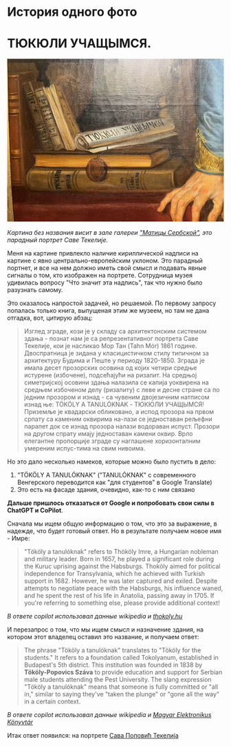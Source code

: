 # История одного фото
# ТЮКЮЛИ УЧАЩЫМСЯ.

![тюкюли учащымся](./S001.jpeg)

_Картина без названия висит в зале галереи ["Матицы Сербской"](https://maps.app.goo.gl/8rvE8eYMjg296xjJ6), это парадный портрет Саве Текелиjе._

Меня на картине привлекло наличие кириллической надписи на картине с явно центрально-европейским уклоном. Это парадный портнет, и все на нем должно иметь свой смысл и подавать явные сигналы о том, кто изображен на портрете. Сотрудница музея удивилась вопросу "Что значит эта надпись", так что нужно было разузнать самому.

Это оказалось напростой задачей, но решаемой. По первому запросу попалась только книга, выпущеная этим же музеем, но там не дана отгадка, вот, цитирую абзац:

> Изглед зграде, кози je у складу са архитектонским системом здања - познат нам je са репрезентативног портрета Саве Текелиjе, кои jе насликао Мор Тан (Tahn Mór) 1861 године. Двоспратница je зидана у класицистичком стилу типичном за архитектуру Будима и Пеште у периоду 1820-1850. Зграда je имала десет прозорских осовина од коjих четири средње истурене (избочене), подсећаjући на ризалит. На средњоj симетриjскоj осовини здања налазила се капиjа уоквирена на средњем избоченом делу (ризалиту) с леве и десне стране са по jедним прозором и изнад - са чувеним двоjезичним натписом изнад ње: TÖKÖLY A TANULÓKNAK - ТЮКЮЛИ УЧАЩЫМСЯ! Приземље je квадарски обликовано, а испод прозора на првом српату са каменим оквирима на-лази се jедноставан рељефни парапет док се изнад прозора налази водораван испуст. Прозори на другом спрату имаjу jедноставан камени оквир. Врло елегантне пропорциjе зграде су наглашене хоризонталним умереним испус-тима на свим нивоима.

Но это дало несколько намеков, которые можно было пустить в дело:

1. "TÖKÖLY A TANULÓKNAK" ("TANULÓKNAK" с современного Венгерского переводится как "для студентов" в Google Translate)
2. Это есть на фасаде здания, очевидно, как-то с ним связано

**Дальше пришлось отказаться от Google и попробовать свои силы в ChatGPT и CoPilot**.

Сначала мы ищем общую информацию о том, что это за выражение, в надежде, что будет готовый ответ. Но в результате получаем новое имя - Имре:

> "Tököly a tanulóknak" refers to Thököly Imre, a Hungarian nobleman and military leader. Born in 1657, he played a significant role during the Kuruc uprising against the Habsburgs. Thoköly aimed for political independence for Transylvania, which he achieved with Turkish support in 1682. However, he was later captured and exiled. Despite attempts to negotiate peace with the Habsburgs, his influence waned, and he spent the rest of his life in Anatolia, passing away in 1705. If you're referring to something else, please provide additional context!

_В ответе copilot использовал данные wikipedia и [thokoly.hu](http://thokoly.hu)_

И перезапрос о том, что мы ищем смысл и назначение здания, на котором этот владелец оставил это название, и получаем ответ:

> The phrase "Tököly a tanulóknak" translates to "Tököly for the students." It refers to a foundation called Tokolyanum, established in Budapest's 5th district. This institution was founded in 1838 by **Tököly-Popovics Száva** to provide education and support for Serbian male students attending the Pest University. The slang expression "Tököly a tanulóknak" means that someone is fully committed or "all in," similar to saying they've "taken the plunge" or "gone all the way" in a certain context.

_В ответе copilot использовал данные wikipedia и [Magyar Elektronikus Könyvtár](http://mek.oszk.hu/hu/)_

Итак ответ появился: на портрете [Сава Поповић Текелија](https://sr.wikipedia.org/sr/Сава_Текелија)
